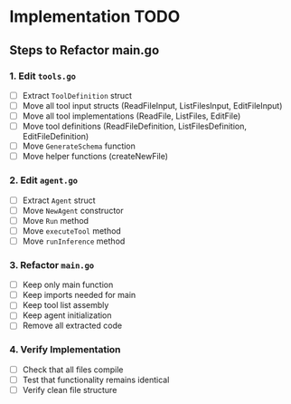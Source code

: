 # Implementation TODO

## Steps to Refactor main.go

### 1. Edit `tools.go`
- [ ] Extract `ToolDefinition` struct
- [ ] Move all tool input structs (ReadFileInput, ListFilesInput, EditFileInput)
- [ ] Move all tool implementations (ReadFile, ListFiles, EditFile)
- [ ] Move tool definitions (ReadFileDefinition, ListFilesDefinition, EditFileDefinition)
- [ ] Move `GenerateSchema` function
- [ ] Move helper functions (createNewFile)

### 2. Edit `agent.go`
- [ ] Extract `Agent` struct
- [ ] Move `NewAgent` constructor
- [ ] Move `Run` method
- [ ] Move `executeTool` method
- [ ] Move `runInference` method

### 3. Refactor `main.go`
- [ ] Keep only main function
- [ ] Keep imports needed for main
- [ ] Keep tool list assembly
- [ ] Keep agent initialization
- [ ] Remove all extracted code

### 4. Verify Implementation
- [ ] Check that all files compile
- [ ] Test that functionality remains identical
- [ ] Verify clean file structure